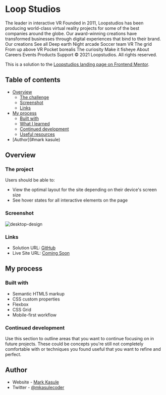 # Loop Studios
The leader in interactive VR Founded in 2011, Loopstudios has been producing world-class virtual reality projects for some of the best companies around the globe. Our award-winning creations have transformed businesses through digital experiences that bind to their brand. Our creations See all Deep earth Night arcade Soccer team VR The grid From up above VR Pocket borealis The curiosity Make it fisheye About Careers Events Products Support © 2021 Loopstudios. All rights reserved.

This is a solution to the [Loopstudios landing page on Frontend Mentor](https://www.frontendmentor.io/challenges/loopstudios-landing-page-N88J5Onjw).

## Table of contents

- [Overview](#overview)
  - [The challenge](#the-challenge)
  - [Screenshot](#screenshot)
  - [Links](#links)
- [My process](#my-process)
  - [Built with](#built-with)
  - [What I learned](#what-i-learned)
  - [Continued development](#continued-development)
  - [Useful resources](#useful-resources)
- [Author](#mark kasule)


## Overview

### The project

Users should be able to:

- View the optimal layout for the site depending on their device's screen size
- See hover states for all interactive elements on the page

### Screenshot

![desktop-design](https://user-images.githubusercontent.com/31680529/162809552-32f8a990-941a-45d6-9df5-21176ba58fbd.jpg)

### Links

- Solution URL: [GitHub](https://github.com/casulemarc/loopstudios)
- Live Site URL: [Coming Soon](#)

## My process

### Built with

- Semantic HTML5 markup
- CSS custom properties
- Flexbox
- CSS Grid
- Mobile-first workflow

### Continued development

Use this section to outline areas that you want to continue focusing on in future projects. These could be concepts you're still not completely comfortable with or techniques you found useful that you want to refine and perfect.


## Author

- Website - [Mark Kasule](https://www.mlkasule.com)
- Twitter - [@mkasulecoder](https://www.twitter.com/mkasulecoder)


